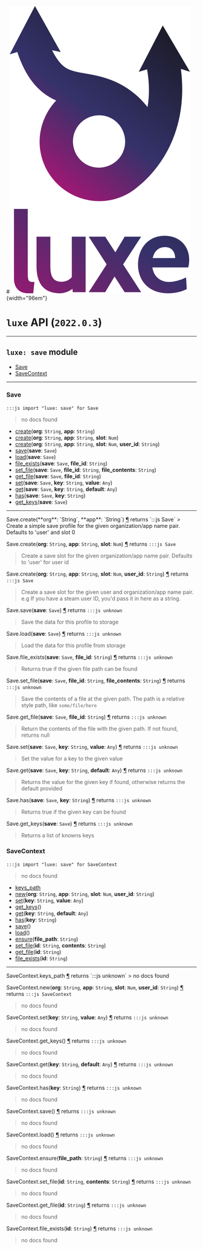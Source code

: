 #![](../images/luxe-dark.svg){width="96em"}

# `luxe` API (`2022.0.3`)  


---

## `luxe: save` module

- [Save](#save)   
- [SaveContext](#savecontext)   

---

### Save
`:::js import "luxe: save" for Save`
> no docs found

- [create](#Save.create+2)(**org**: `String`, **app**: `String`)
- [create](#Save.create+3)(**org**: `String`, **app**: `String`, **slot**: `Num`)
- [create](#Save.create+4)(**org**: `String`, **app**: `String`, **slot**: `Num`, **user_id**: `String`)
- [save](#Save.save)(**save**: `Save`)
- [load](#Save.load)(**save**: `Save`)
- [file_exists](#Save.file_exists+2)(**save**: `Save`, **file_id**: `String`)
- [set_file](#Save.set_file+3)(**save**: `Save`, **file_id**: `String`, **file_contents**: `String`)
- [get_file](#Save.get_file+2)(**save**: `Save`, **file_id**: `String`)
- [set](#Save.set+3)(**save**: `Save`, **key**: `String`, **value**: `Any`)
- [get](#Save.get+3)(**save**: `Save`, **key**: `String`, **default**: `Any`)
- [has](#Save.has+2)(**save**: `Save`, **key**: `String`)
- [get_keys](#Save.get_keys)(**save**: `Save`)

<hr/>
<endpoint module="luxe: save" class="Save" signature="create(org : String, app : String)"></endpoint>
<signature id="Save.create+2">Save.create(**org**: `String`, **app**: `String`)
<a class="headerlink" href="#Save.create+2" title="Permanent link">¶</a></signature>
<span class='api_ret'>returns</span> `:::js Save`
> Create a simple save profile for the given organization/app name pair. Defaults to 'user' and slot 0   

<endpoint module="luxe: save" class="Save" signature="create(org : String, app : String, slot : Num)"></endpoint>
<signature id="Save.create+3">Save.create(**org**: `String`, **app**: `String`, **slot**: `Num`)
<a class="headerlink" href="#Save.create+3" title="Permanent link">¶</a></signature>
<span class='api_ret'>returns</span> `:::js Save`
> Create a save slot for the given organization/app name pair. Defaults to 'user' for user id   

<endpoint module="luxe: save" class="Save" signature="create(org : String, app : String, slot : Num, user_id : String)"></endpoint>
<signature id="Save.create+4">Save.create(**org**: `String`, **app**: `String`, **slot**: `Num`, **user_id**: `String`)
<a class="headerlink" href="#Save.create+4" title="Permanent link">¶</a></signature>
<span class='api_ret'>returns</span> `:::js Save`
> Create a save slot for the given user and organization/app name pair. e.g If you have a steam user ID, you'd pass it in here as a string.   

<endpoint module="luxe: save" class="Save" signature="save(save : Save)"></endpoint>
<signature id="Save.save">Save.save(**save**: `Save`)
<a class="headerlink" href="#Save.save" title="Permanent link">¶</a></signature>
<span class='api_ret'>returns</span> `:::js unknown`
> Save the data for this profile to storage   

<endpoint module="luxe: save" class="Save" signature="load(save : Save)"></endpoint>
<signature id="Save.load">Save.load(**save**: `Save`)
<a class="headerlink" href="#Save.load" title="Permanent link">¶</a></signature>
<span class='api_ret'>returns</span> `:::js unknown`
> Load the data for this profile from storage   

<endpoint module="luxe: save" class="Save" signature="file_exists(save : Save, file_id : String)"></endpoint>
<signature id="Save.file_exists+2">Save.file_exists(**save**: `Save`, **file_id**: `String`)
<a class="headerlink" href="#Save.file_exists+2" title="Permanent link">¶</a></signature>
<span class='api_ret'>returns</span> `:::js unknown`
> Returns true if the given file path can be found   

<endpoint module="luxe: save" class="Save" signature="set_file(save : Save, file_id : String, file_contents : String)"></endpoint>
<signature id="Save.set_file+3">Save.set_file(**save**: `Save`, **file_id**: `String`, **file_contents**: `String`)
<a class="headerlink" href="#Save.set_file+3" title="Permanent link">¶</a></signature>
<span class='api_ret'>returns</span> `:::js unknown`
> Save the contents of a file at the given path. The path is a relative style path, like `some/file/here`   

<endpoint module="luxe: save" class="Save" signature="get_file(save : Save, file_id : String)"></endpoint>
<signature id="Save.get_file+2">Save.get_file(**save**: `Save`, **file_id**: `String`)
<a class="headerlink" href="#Save.get_file+2" title="Permanent link">¶</a></signature>
<span class='api_ret'>returns</span> `:::js unknown`
> Return the contents of the file with the given path. If not found, returns null   

<endpoint module="luxe: save" class="Save" signature="set(save : Save, key : String, value : Any)"></endpoint>
<signature id="Save.set+3">Save.set(**save**: `Save`, **key**: `String`, **value**: `Any`)
<a class="headerlink" href="#Save.set+3" title="Permanent link">¶</a></signature>
<span class='api_ret'>returns</span> `:::js unknown`
> Set the value for a key to the given value   

<endpoint module="luxe: save" class="Save" signature="get(save : Save, key : String, default : Any)"></endpoint>
<signature id="Save.get+3">Save.get(**save**: `Save`, **key**: `String`, **default**: `Any`)
<a class="headerlink" href="#Save.get+3" title="Permanent link">¶</a></signature>
<span class='api_ret'>returns</span> `:::js unknown`
> Returns the value for the given key if found, otherwise returns the default provided   

<endpoint module="luxe: save" class="Save" signature="has(save : Save, key : String)"></endpoint>
<signature id="Save.has+2">Save.has(**save**: `Save`, **key**: `String`)
<a class="headerlink" href="#Save.has+2" title="Permanent link">¶</a></signature>
<span class='api_ret'>returns</span> `:::js unknown`
> Returns true if the given key can be found   

<endpoint module="luxe: save" class="Save" signature="get_keys(save : Save)"></endpoint>
<signature id="Save.get_keys">Save.get_keys(**save**: `Save`)
<a class="headerlink" href="#Save.get_keys" title="Permanent link">¶</a></signature>
<span class='api_ret'>returns</span> `:::js unknown`
> Returns a list of knowns keys   

### SaveContext
`:::js import "luxe: save" for SaveContext`
> no docs found

- [keys_path](#SaveContext.keys_path)
- [new](#SaveContext.new+4)(**org**: `String`, **app**: `String`, **slot**: `Num`, **user_id**: `String`)
- [set](#SaveContext.set+2)(**key**: `String`, **value**: `Any`)
- [get_keys](#SaveContext.get_keys)()
- [get](#SaveContext.get+2)(**key**: `String`, **default**: `Any`)
- [has](#SaveContext.has)(**key**: `String`)
- [save](#SaveContext.save)()
- [load](#SaveContext.load)()
- [ensure](#SaveContext.ensure)(**file_path**: `String`)
- [set_file](#SaveContext.set_file+2)(**id**: `String`, **contents**: `String`)
- [get_file](#SaveContext.get_file)(**id**: `String`)
- [file_exists](#SaveContext.file_exists)(**id**: `String`)

<hr/>
<endpoint module="luxe: save" class="SaveContext" signature="keys_path"></endpoint>
<signature id="SaveContext.keys_path">SaveContext.keys_path
<a class="headerlink" href="#SaveContext.keys_path" title="Permanent link">¶</a></signature>
<span class='api_ret'>returns</span> `:::js unknown`
> no docs found   

<endpoint module="luxe: save" class="SaveContext" signature="new(org : String, app : String, slot : Num, user_id : String)"></endpoint>
<signature id="SaveContext.new+4">SaveContext.new(**org**: `String`, **app**: `String`, **slot**: `Num`, **user_id**: `String`)
<a class="headerlink" href="#SaveContext.new+4" title="Permanent link">¶</a></signature>
<span class='api_ret'>returns</span> `:::js SaveContext`
> no docs found   

<endpoint module="luxe: save" class="SaveContext" signature="set(key : String, value : Any)"></endpoint>
<signature id="SaveContext.set+2">SaveContext.set(**key**: `String`, **value**: `Any`)
<a class="headerlink" href="#SaveContext.set+2" title="Permanent link">¶</a></signature>
<span class='api_ret'>returns</span> `:::js unknown`
> no docs found   

<endpoint module="luxe: save" class="SaveContext" signature="get_keys()"></endpoint>
<signature id="SaveContext.get_keys">SaveContext.get_keys()
<a class="headerlink" href="#SaveContext.get_keys" title="Permanent link">¶</a></signature>
<span class='api_ret'>returns</span> `:::js unknown`
> no docs found   

<endpoint module="luxe: save" class="SaveContext" signature="get(key : String, default : Any)"></endpoint>
<signature id="SaveContext.get+2">SaveContext.get(**key**: `String`, **default**: `Any`)
<a class="headerlink" href="#SaveContext.get+2" title="Permanent link">¶</a></signature>
<span class='api_ret'>returns</span> `:::js unknown`
> no docs found   

<endpoint module="luxe: save" class="SaveContext" signature="has(key : String)"></endpoint>
<signature id="SaveContext.has">SaveContext.has(**key**: `String`)
<a class="headerlink" href="#SaveContext.has" title="Permanent link">¶</a></signature>
<span class='api_ret'>returns</span> `:::js unknown`
> no docs found   

<endpoint module="luxe: save" class="SaveContext" signature="save()"></endpoint>
<signature id="SaveContext.save">SaveContext.save()
<a class="headerlink" href="#SaveContext.save" title="Permanent link">¶</a></signature>
<span class='api_ret'>returns</span> `:::js unknown`
> no docs found   

<endpoint module="luxe: save" class="SaveContext" signature="load()"></endpoint>
<signature id="SaveContext.load">SaveContext.load()
<a class="headerlink" href="#SaveContext.load" title="Permanent link">¶</a></signature>
<span class='api_ret'>returns</span> `:::js unknown`
> no docs found   

<endpoint module="luxe: save" class="SaveContext" signature="ensure(file_path : String)"></endpoint>
<signature id="SaveContext.ensure">SaveContext.ensure(**file_path**: `String`)
<a class="headerlink" href="#SaveContext.ensure" title="Permanent link">¶</a></signature>
<span class='api_ret'>returns</span> `:::js unknown`
> no docs found   

<endpoint module="luxe: save" class="SaveContext" signature="set_file(id : String, contents : String)"></endpoint>
<signature id="SaveContext.set_file+2">SaveContext.set_file(**id**: `String`, **contents**: `String`)
<a class="headerlink" href="#SaveContext.set_file+2" title="Permanent link">¶</a></signature>
<span class='api_ret'>returns</span> `:::js unknown`
> no docs found   

<endpoint module="luxe: save" class="SaveContext" signature="get_file(id : String)"></endpoint>
<signature id="SaveContext.get_file">SaveContext.get_file(**id**: `String`)
<a class="headerlink" href="#SaveContext.get_file" title="Permanent link">¶</a></signature>
<span class='api_ret'>returns</span> `:::js unknown`
> no docs found   

<endpoint module="luxe: save" class="SaveContext" signature="file_exists(id : String)"></endpoint>
<signature id="SaveContext.file_exists">SaveContext.file_exists(**id**: `String`)
<a class="headerlink" href="#SaveContext.file_exists" title="Permanent link">¶</a></signature>
<span class='api_ret'>returns</span> `:::js unknown`
> no docs found   

